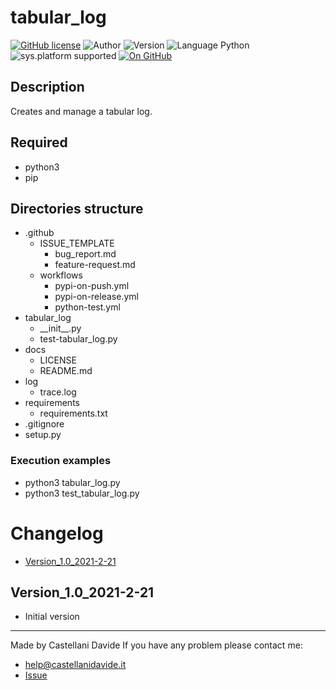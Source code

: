 # tabular_log
[![GitHub license](https://img.shields.io/badge/license-GNU-green?style=flat)](https://github.com/CastellaniDavide/cpp-tabular_log/blob/master/LICENSE) ![Author](https://img.shields.io/badge/author-Castellani%20Davide-green?style=flat) ![Version](https://img.shields.io/badge/version-v1.0-blue?style=flat) ![Language Python](https://img.shields.io/badge/language-Python-yellowgreen?style=flat) ![sys.platform supported](https://img.shields.io/badge/OS%20platform%20supported-All-blue?style=flat) [![On GitHub](https://img.shields.io/badge/on%20GitHub-True-green?style=flat&logo=github)](https://github.com/CastellaniDavide/tabular_log)

## Description
Creates and manage a tabular log.

## Required
 - python3
 - pip
 
## Directories structure
 - .github
   - ISSUE_TEMPLATE
     - bug_report.md
     - feature-request.md
   - workflows
     - pypi-on-push.yml
     - pypi-on-release.yml
     - python-test.yml
 - tabular_log
	 - \_\_init\_\_.py
     - test-tabular_log.py
 - docs
   - LICENSE
   - README.md
 - log
	 - trace.log
 - requirements
   - requirements.txt
 - .gitignore
 - setup.py
   
### Execution examples  
 - python3 tabular_log.py
 - python3 test_tabular_log.py

# Changelog
 - [Version_1.0_2021-2-21](#Version_10_2021-2-21)

## Version_1.0_2021-2-21
 - Initial version

---
Made by Castellani Davide 
If you have any problem please contact me:
- help@castellanidavide.it
- [Issue](https://github.com/CastellaniDavide/tabular_log/issues)
